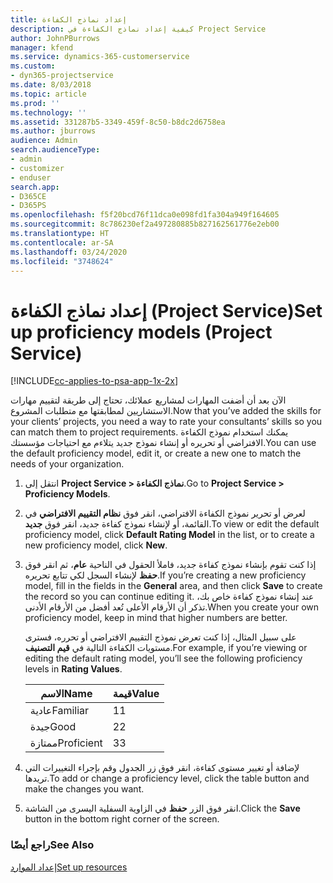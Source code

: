 ```yaml
---
title: إعداد نماذج الكفاءة
description: كيفية إعداد نماذج الكفاءة في Project Service
author: JohnPBurrows
manager: kfend
ms.service: dynamics-365-customerservice
ms.custom:
- dyn365-projectservice
ms.date: 8/03/2018
ms.topic: article
ms.prod: ''
ms.technology: ''
ms.assetid: 331287b5-3349-459f-8c50-b8dc2d6758ea
ms.author: jburrows
audience: Admin
search.audienceType:
- admin
- customizer
- enduser
search.app:
- D365CE
- D365PS
ms.openlocfilehash: f5f20bcd76f11dca0e098fd1fa304a949f164605
ms.sourcegitcommit: 8c786230ef2a497280885b827162561776e2eb00
ms.translationtype: HT
ms.contentlocale: ar-SA
ms.lasthandoff: 03/24/2020
ms.locfileid: "3748624"
---
```

# <a name="set-up-proficiency-models-project-service"></a><span data-ttu-id="a1724-103">إعداد نماذج الكفاءة (Project Service)</span><span class="sxs-lookup"><span data-stu-id="a1724-103">Set up proficiency models (Project Service)</span></span>

[!INCLUDE[cc-applies-to-psa-app-1x-2x](../includes/cc-applies-to-psa-app-1x-2x.md)]

<span data-ttu-id="a1724-104">الآن بعد أن أضفت المهارات لمشاريع عملائك، تحتاج إلى طريقة لتقييم مهارات الاستشاريين لمطابقتها مع متطلبات المشروع.</span><span class="sxs-lookup"><span data-stu-id="a1724-104">Now that you’ve added the skills for your clients’ projects, you need a way to rate your consultants’ skills so you can match them to project requirements.</span></span> <span data-ttu-id="a1724-105">يمكنك استخدام نموذج الكفاءة الافتراضي أو تحريره أو إنشاء نموذج جديد يتلاءم مع احتياجات مؤسستك.</span><span class="sxs-lookup"><span data-stu-id="a1724-105">You can use the default proficiency model, edit it, or create a new one to match the needs of your organization.</span></span>  
  
1.  <span data-ttu-id="a1724-106">انتقل إلى **Project Service > نماذج الكفاءة**.</span><span class="sxs-lookup"><span data-stu-id="a1724-106">Go to **Project Service > Proficiency Models**.</span></span>  
  
2.  <span data-ttu-id="a1724-107">لعرض أو تحرير نموذج الكفاءة الافتراضي، انقر فوق **نظام التقييم الافتراضي‬** في القائمة، أو لإنشاء نموذج كفاءة جديد، انقر فوق **جديد**.</span><span class="sxs-lookup"><span data-stu-id="a1724-107">To view or edit the default proficiency model, click **Default Rating Model** in the list, or to create a new proficiency model, click **New**.</span></span>  
  
3.  <span data-ttu-id="a1724-108">إذا كنت تقوم بإنشاء نموذج كفاءة جديد، فاملأ الحقول في الناحية **عام**، ثم انقر فوق **حفظ** لإنشاء السجل لكي تتابع تحريره.</span><span class="sxs-lookup"><span data-stu-id="a1724-108">If you’re creating a new proficiency model, fill in the fields in the **General** area, and then click **Save** to create the record so you can continue editing it.</span></span> <span data-ttu-id="a1724-109">عند إنشاء نموذج كفاءة خاص بك، تذكر أن الأرقام الأعلى تُعد أفضل من الأرقام الأدنى.</span><span class="sxs-lookup"><span data-stu-id="a1724-109">When you create your own proficiency model, keep in mind that higher numbers are better.</span></span>  
  
     <span data-ttu-id="a1724-110">على سبيل المثال، إذا كنت تعرض نموذج التقييم الافتراضي أو تحرره، فسترى مستويات الكفاءة التالية في **قيم التصنيف**.</span><span class="sxs-lookup"><span data-stu-id="a1724-110">For example, if you’re viewing or editing the default rating model, you’ll see the following proficiency levels in **Rating Values**.</span></span>  
  
    |<span data-ttu-id="a1724-111">الاسم</span><span class="sxs-lookup"><span data-stu-id="a1724-111">Name</span></span>|<span data-ttu-id="a1724-112">قيمة</span><span class="sxs-lookup"><span data-stu-id="a1724-112">Value</span></span>|  
    |----------|-----------|  
    |<span data-ttu-id="a1724-113">عادية</span><span class="sxs-lookup"><span data-stu-id="a1724-113">Familiar</span></span>|<span data-ttu-id="a1724-114">1</span><span class="sxs-lookup"><span data-stu-id="a1724-114">1</span></span>|  
    |<span data-ttu-id="a1724-115">جيدة</span><span class="sxs-lookup"><span data-stu-id="a1724-115">Good</span></span>|<span data-ttu-id="a1724-116">2</span><span class="sxs-lookup"><span data-stu-id="a1724-116">2</span></span>|  
    |<span data-ttu-id="a1724-117">ممتازة</span><span class="sxs-lookup"><span data-stu-id="a1724-117">Proficient</span></span>|<span data-ttu-id="a1724-118">3</span><span class="sxs-lookup"><span data-stu-id="a1724-118">3</span></span>|  
  
4.  <span data-ttu-id="a1724-119">لإضافة أو تغيير مستوى كفاءة، انقر فوق زر الجدول وقم بإجراء التغييرات التي تريدها.</span><span class="sxs-lookup"><span data-stu-id="a1724-119">To add or change a proficiency level, click the table button and make the changes you want.</span></span>  
  
5.  <span data-ttu-id="a1724-120">انقر فوق الزر **حفظ** في الزاوية السفلية اليسرى من الشاشة.</span><span class="sxs-lookup"><span data-stu-id="a1724-120">Click the **Save** button in the bottom right corner of the screen.</span></span>  
  
### <a name="see-also"></a><span data-ttu-id="a1724-121">راجع أيضًا</span><span class="sxs-lookup"><span data-stu-id="a1724-121">See Also</span></span>  
 [<span data-ttu-id="a1724-122">إعداد الموارد</span><span class="sxs-lookup"><span data-stu-id="a1724-122">Set up resources</span></span>](../project-service/set-up-resources.md)
